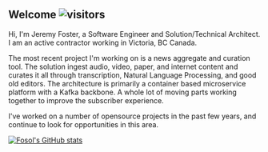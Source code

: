 ## Welcome  ![visitors](https://visitor-badge.glitch.me/badge?page_id=Fosol.fosol&left_color=green&right_color=red)

Hi, I'm Jeremy Foster, a Software Engineer and Solution/Technical Architect.  I am an active contractor working in Victoria, BC Canada.

The most recent project I'm working on is a news aggregate and curation tool.  The solution ingest audio, video, paper, and internet content and curates it all through transcription, Natural Language Processing, and good old editors.  The architecture is primarily a container based microservice platform with a Kafka backbone.  A whole lot of moving parts working together to improve the subscriber experience.

I've worked on a number of opensource projects in the past few years, and continue to look for opportunities in this area.

[![Fosol's GitHub stats](https://github-readme-stats.vercel.app/api?username=Fosol&count_private=true&show_icons=true)](https://github.com/Fosol/github-readme-stats)

